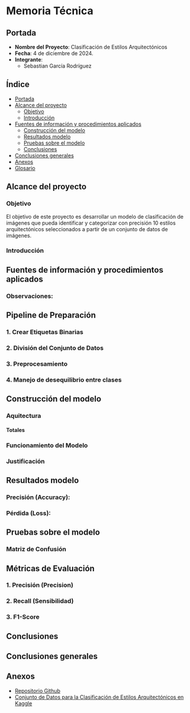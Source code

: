 # Memoria Técnica

## Portada
- **Nombre del Proyecto**: Clasificación de Estilos Arquitectónicos 
- **Fecha**: 4 de diciembre de 2024.
- **Integrante**:  
  - Sebastian García Rodríguez

## Índice
- [Portada](#portada)
- [Alcance del proyecto](#alcance-del-proyecto)
  - [Objetivo](#objetivo)
  - [Introducción](#introducción)
- [Fuentes de información y procedimientos aplicados](#fuentes-de-información-y-procedimientos-aplicados)
  - [Construcción del modelo](#construcción-del-modelo)
  - [Resultados modelo](#resultados-modelo)
  - [Pruebas sobre el modelo](#pruebas-sobre-el-modelo)
  - [Conclusiones](#conclusiones)
- [Conclusiones generales](#conclusiones-generales)
- [Anexos](#anexos)
- [Glosario](#glosario)

## Alcance del proyecto

### Objetivo
El objetivo de este proyecto es desarrollar un modelo de clasificación de imágenes que pueda identificar y categorizar con precisión 10 estilos arquitectónicos seleccionados a partir de un conjunto de datos de imágenes.

### Introducción

## Fuentes de información y procedimientos aplicados

### Observaciones:

## Pipeline de Preparación

### 1. Crear Etiquetas Binarias

### 2. División del Conjunto de Datos

### 3. Preprocesamiento

### 4. Manejo de desequilibrio entre clases



## Construcción del modelo

### Aquitectura

#### **Totales**

### Funcionamiento del Modelo

### Justificación 

## Resultados modelo

### **Precisión (Accuracy)**:

### **Pérdida (Loss)**:
 

## Pruebas sobre el modelo

### **Matriz de Confusión**

## **Métricas de Evaluación**

### **1. Precisión (Precision)**

### **2. Recall (Sensibilidad)**

### **3. F1-Score**

## Conclusiones

## Conclusiones generales

## Anexos
- [Repositorio Github](https://github.com/SebastianGR-FC/Clasificacion-de-Estilos-Arquitectonicos)
- [Conjunto de Datos para la Clasificación de Estilos Arquitectónicos en Kaggle](https://www.kaggle.com/datasets/dumitrux/architectural-styles-dataset)
